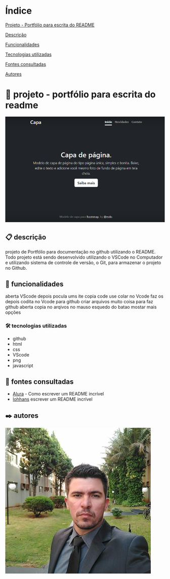 # Índice

 [Projeto - Portfólio para escrita do README](#projeto---portf%C3%B3lio-para-escrita-do-readme)

 [Descrição](#descri%C3%A7%C3%A3o)

 [Funcionalidades](#funcionalidades)

 [Tecnologias utilizadas](#tecnologias-utilizadas)

 [Fontes consultadas](#fontes-consultadas)

 [Autores](#autores)

 # 🚀 projeto - portfólio para escrita do readme
![img](img/capa.png)

 ## 📋 descrição
projeto de Portfólio para documentação no github utilizando o README. Todo projeto está sendo desenvolvido utilizando o VSCode no Computador e utilizando sistema de controle de versão, o Git, para armazenar o projeto no Github.

 ## 🔧 funcionalidades
aberta VScode depois pocula ums ite copia code use colar no Vcode faz os depois codita no Vcode para github criar arquivos
muito coisa para faz github aberta copia no arqivos no mauso esquedo do batao mostar mais opções

 ### 🛠️ tecnologias utilizadas
 - github  
 - html  
 - css  
 - VScode  
 - png  
 - javascript    

 ## 📄 fontes consultadas
* [Alura](https://www.alura.com.br/artigos/escrever-bom-readme) - Como escrever um README incrível
* [lohhans](https://gist.github.com/lohhans/f8da0b147550df3f96914d3797e9fb89) escrever um README incrível

 ## ✒️ autores
![img](img/Leo.png)
